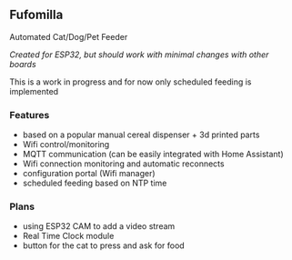 ## Fufomilla

Automated Cat/Dog/Pet Feeder

*Created for ESP32, but should work with minimal changes with other boards*

This is a work in progress and for now only scheduled feeding is implemented

### Features
- based on a popular manual cereal dispenser + 3d printed parts
- Wifi control/monitoring
- MQTT communication (can be easily integrated with Home Assistant)
- Wifi connection monitoring and automatic reconnects
- configuration portal (Wifi manager)
- scheduled feeding based on NTP time

### Plans
- using ESP32 CAM to add a video stream
- Real Time Clock module
- button for the cat to press and ask for food
